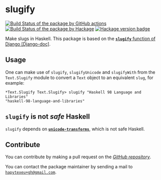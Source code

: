 # slugify
[![Build Status of the package by GitHub actions](https://github.com/hapytex/slugify/actions/workflows/build-ci.yml/badge.svg)](https://github.com/hapytex/slugify/actions/workflows/build-ci.yml)
[![Build Status of the package by Hackage](https://matrix.hackage.haskell.org/api/v2/packages/slugify/badge)](https://matrix.hackage.haskell.org/#/package/slugify)
[![Hackage version badge](https://img.shields.io/hackage/v/slugify.svg)](https://hackage.haskell.org/package/slugify)

Make slugs in Haskell. This package is based on the
[**`slugify`** function of Django [Django-doc]](https://docs.djangoproject.com/en/3.1/ref/utils/#django.utils.text.slugify).

## Usage

One can make use of `slugify`, `slugifyUnicode` and `slugifyWith` from
the `Text.Slugify` module to convert a `Text` object to an equivalent
`slug`, for example:

```
*Text.Slugify Text.Slugify> slugify "Haskell 98 Language and Libraries"
"haskell-98-language-and-libraries"
```

## `slugify` is not *safe* Haskell

`slugify` depends on [**`unicode-transforms`**](https://hackage.haskell.org/package/unicode-transforms), which is not safe Haskell.

## Contribute

You can contribute by making a pull request on the [*GitHub
repository*](https://github.com/hapytex/slugify).

You can contact the package maintainer by sending a mail to
[`hapytexeu+gh@gmail.com`](mailto:hapytexeu+gh@gmail.com).
